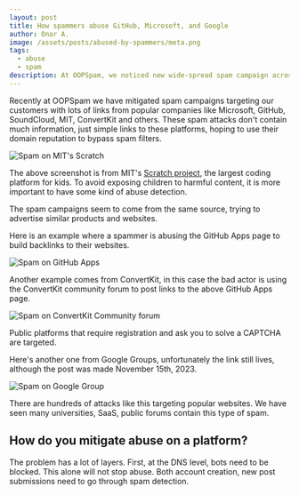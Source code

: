 ```yaml
---
layout: post
title: How spammers abuse GitHub, Microsoft, and Google
author: Onar A.
image: /assets/posts/abused-by-spammers/meta.png
tags:
  - abuse
  - spam
description: At OOPSpam, we noticed new wide-spread spam campaign across top companies like Github, SoundCloud, Microsoft, Google due to lack of abuse detection.
---
```


Recently at OOPSpam we have mitigated spam campaigns targeting our customers with lots of links from popular companies like Microsoft, GitHub, SoundCloud, MIT, ConvertKit and others. These spam attacks don't contain much information, just simple links to these platforms, hoping to use their domain reputation to bypass spam filters.

![Spam on MIT's Scratch](/blog/assets/posts/abused-by-spammers/mit.jpg "Spam on MIT's Scratch")

The above screenshot is from MIT's [Scratch project](https://scratch.mit.edu/), the largest coding platform for kids. To avoid exposing children to harmful content, it is more important to have some kind of abuse detection.

The spam campaigns seem to come from the same source, trying to advertise similar products and websites.

Here is an example where a spammer is abusing the GitHub Apps page to build backlinks to their websites.

![Spam on GitHub Apps](/blog/assets/posts/abused-by-spammers/github.png "Spam on GitHub Apps")

Another example comes from ConvertKit, in this case the bad actor is using the ConvertKit community forum to post links to the above GitHub Apps page. 

![Spam on ConvertKit Community forum](/blog/assets/posts/abused-by-spammers/convertkit.png "Spam on ConvertKit Community forum")

Public platforms that require registration and ask you to solve a CAPTCHA are targeted.

Here's another one from Google Groups, unfortunately the link still lives, although the post was made November 15th, 2023.

![Spam on Google Group](/blog/assets/posts/abused-by-spammers/google.png "Spam on Google Group")

There are hundreds of attacks like this targeting popular websites. We have seen many universities, SaaS, public forums contain this type of spam.

## How do you mitigate abuse on a platform?

The problem has a lot of layers. First, at the DNS level, bots need to be blocked. This alone will not stop abuse. Both account creation, new post submissions need to go through spam detection.